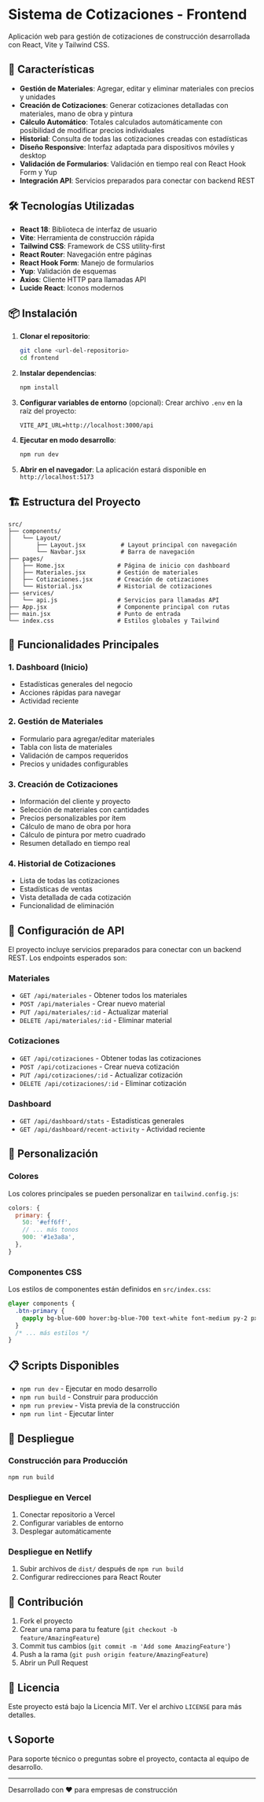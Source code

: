 # Sistema de Cotizaciones - Frontend

Aplicación web para gestión de cotizaciones de construcción desarrollada con React, Vite y Tailwind CSS.

## 🚀 Características

- **Gestión de Materiales**: Agregar, editar y eliminar materiales con precios y unidades
- **Creación de Cotizaciones**: Generar cotizaciones detalladas con materiales, mano de obra y pintura
- **Cálculo Automático**: Totales calculados automáticamente con posibilidad de modificar precios individuales
- **Historial**: Consulta de todas las cotizaciones creadas con estadísticas
- **Diseño Responsive**: Interfaz adaptada para dispositivos móviles y desktop
- **Validación de Formularios**: Validación en tiempo real con React Hook Form y Yup
- **Integración API**: Servicios preparados para conectar con backend REST

## 🛠️ Tecnologías Utilizadas

- **React 18**: Biblioteca de interfaz de usuario
- **Vite**: Herramienta de construcción rápida
- **Tailwind CSS**: Framework de CSS utility-first
- **React Router**: Navegación entre páginas
- **React Hook Form**: Manejo de formularios
- **Yup**: Validación de esquemas
- **Axios**: Cliente HTTP para llamadas API
- **Lucide React**: Iconos modernos

## 📦 Instalación

1. **Clonar el repositorio**:
   ```bash
   git clone <url-del-repositorio>
   cd frontend
   ```

2. **Instalar dependencias**:
   ```bash
   npm install
   ```

3. **Configurar variables de entorno** (opcional):
   Crear archivo `.env` en la raíz del proyecto:
   ```env
   VITE_API_URL=http://localhost:3000/api
   ```

4. **Ejecutar en modo desarrollo**:
   ```bash
   npm run dev
   ```

5. **Abrir en el navegador**:
   La aplicación estará disponible en `http://localhost:5173`

## 🏗️ Estructura del Proyecto

```
src/
├── components/
│   └── Layout/
│       ├── Layout.jsx          # Layout principal con navegación
│       └── Navbar.jsx          # Barra de navegación
├── pages/
│   ├── Home.jsx               # Página de inicio con dashboard
│   ├── Materiales.jsx         # Gestión de materiales
│   ├── Cotizaciones.jsx       # Creación de cotizaciones
│   └── Historial.jsx          # Historial de cotizaciones
├── services/
│   └── api.js                 # Servicios para llamadas API
├── App.jsx                    # Componente principal con rutas
├── main.jsx                   # Punto de entrada
└── index.css                  # Estilos globales y Tailwind
```

## 📱 Funcionalidades Principales

### 1. Dashboard (Inicio)
- Estadísticas generales del negocio
- Acciones rápidas para navegar
- Actividad reciente

### 2. Gestión de Materiales
- Formulario para agregar/editar materiales
- Tabla con lista de materiales
- Validación de campos requeridos
- Precios y unidades configurables

### 3. Creación de Cotizaciones
- Información del cliente y proyecto
- Selección de materiales con cantidades
- Precios personalizables por ítem
- Cálculo de mano de obra por hora
- Cálculo de pintura por metro cuadrado
- Resumen detallado en tiempo real

### 4. Historial de Cotizaciones
- Lista de todas las cotizaciones
- Estadísticas de ventas
- Vista detallada de cada cotización
- Funcionalidad de eliminación

## 🔧 Configuración de API

El proyecto incluye servicios preparados para conectar con un backend REST. Los endpoints esperados son:

### Materiales
- `GET /api/materiales` - Obtener todos los materiales
- `POST /api/materiales` - Crear nuevo material
- `PUT /api/materiales/:id` - Actualizar material
- `DELETE /api/materiales/:id` - Eliminar material

### Cotizaciones
- `GET /api/cotizaciones` - Obtener todas las cotizaciones
- `POST /api/cotizaciones` - Crear nueva cotización
- `PUT /api/cotizaciones/:id` - Actualizar cotización
- `DELETE /api/cotizaciones/:id` - Eliminar cotización

### Dashboard
- `GET /api/dashboard/stats` - Estadísticas generales
- `GET /api/dashboard/recent-activity` - Actividad reciente

## 🎨 Personalización

### Colores
Los colores principales se pueden personalizar en `tailwind.config.js`:

```javascript
colors: {
  primary: {
    50: '#eff6ff',
    // ... más tonos
    900: '#1e3a8a',
  },
}
```

### Componentes CSS
Los estilos de componentes están definidos en `src/index.css`:

```css
@layer components {
  .btn-primary {
    @apply bg-blue-600 hover:bg-blue-700 text-white font-medium py-2 px-4 rounded-lg transition-colors duration-200;
  }
  /* ... más estilos */
}
```

## 📋 Scripts Disponibles

- `npm run dev` - Ejecutar en modo desarrollo
- `npm run build` - Construir para producción
- `npm run preview` - Vista previa de la construcción
- `npm run lint` - Ejecutar linter

## 🚀 Despliegue

### Construcción para Producción
```bash
npm run build
```

### Despliegue en Vercel
1. Conectar repositorio a Vercel
2. Configurar variables de entorno
3. Desplegar automáticamente

### Despliegue en Netlify
1. Subir archivos de `dist/` después de `npm run build`
2. Configurar redirecciones para React Router

## 🤝 Contribución

1. Fork el proyecto
2. Crear una rama para tu feature (`git checkout -b feature/AmazingFeature`)
3. Commit tus cambios (`git commit -m 'Add some AmazingFeature'`)
4. Push a la rama (`git push origin feature/AmazingFeature`)
5. Abrir un Pull Request

## 📄 Licencia

Este proyecto está bajo la Licencia MIT. Ver el archivo `LICENSE` para más detalles.

## 📞 Soporte

Para soporte técnico o preguntas sobre el proyecto, contacta al equipo de desarrollo.

---

Desarrollado con ❤️ para empresas de construcción
